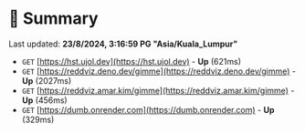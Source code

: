 # 📖 Summary
Last updated: **23/8/2024, 3:16:59 PG "Asia/Kuala_Lumpur"**

- `GET` [https://hst.ujol.dev](https://hst.ujol.dev) - **Up** (621ms)
- `GET` [https://reddviz.deno.dev/gimme](https://reddviz.deno.dev/gimme) - **Up** (2027ms)
- `GET` [https://reddviz.amar.kim/gimme](https://reddviz.amar.kim/gimme) - **Up** (456ms)
- `GET` [https://dumb.onrender.com](https://dumb.onrender.com) - **Up** (329ms)
